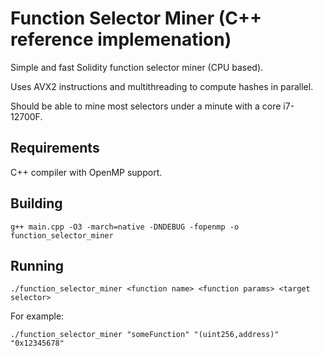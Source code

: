 # Function Selector Miner (C++ reference implemenation)

Simple and fast Solidity function selector miner (CPU based).

Uses AVX2 instructions and multithreading to compute hashes in parallel.

Should be able to mine most selectors under a minute with a core i7-12700F.

## Requirements

C++ compiler with OpenMP support.

## Building

```
g++ main.cpp -O3 -march=native -DNDEBUG -fopenmp -o function_selector_miner
```

## Running

```
./function_selector_miner <function name> <function params> <target selector>
```

For example: 

```
./function_selector_miner "someFunction" "(uint256,address)" "0x12345678"
```
